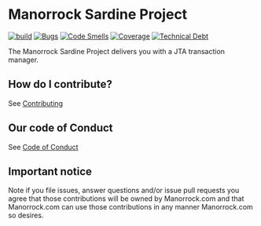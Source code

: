 # Manorrock Sardine Project

[![build](https://github.com/manorrock/sardine/actions/workflows/build.yml/badge.svg)](https://github.com/manorrock/sardine/actions/workflows/build.yml)
[![Bugs](https://sonarcloud.io/api/project_badges/measure?project=manorrock_sardine&metric=bugs)](https://sonarcloud.io/summary/new_code?id=manorrock_sardine)
[![Code Smells](https://sonarcloud.io/api/project_badges/measure?project=manorrock_sardine&metric=code_smells)](https://sonarcloud.io/summary/new_code?id=manorrock_sardine)
[![Coverage](https://sonarcloud.io/api/project_badges/measure?project=manorrock_sardine&metric=coverage)](https://sonarcloud.io/summary/new_code?id=manorrock_sardine)
[![Technical Debt](https://sonarcloud.io/api/project_badges/measure?project=manorrock_sardine&metric=sqale_index)](https://sonarcloud.io/summary/new_code?id=manorrock_sardine)

The Manorrock Sardine Project delivers you with a JTA transaction manager.

## How do I contribute?

See [Contributing](CONTRIBUTING.md)

## Our code of Conduct

See [Code of Conduct](CODE_OF_CONDUCT.md)

## Important notice

Note if you file issues, answer questions and/or issue pull requests you agree
that those contributions will be owned by Manorrock.com and that Manorrock.com 
can use those contributions in any manner Manorrock.com so desires.
